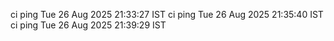 ci ping Tue 26 Aug 2025 21:33:27 IST
ci ping Tue 26 Aug 2025 21:35:40 IST
ci ping Tue 26 Aug 2025 21:39:29 IST
